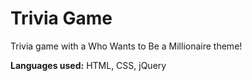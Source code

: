 # Trivia Game

Trivia game with a Who Wants to Be a Millionaire theme!

**Languages used:** HTML, CSS, jQuery
